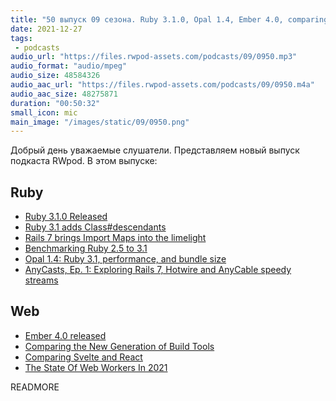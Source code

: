 ```yaml
---
title: "50 выпуск 09 сезона. Ruby 3.1.0, Opal 1.4, Ember 4.0, comparing Svelte and React, AnyCasts и прочее"
date: 2021-12-27
tags:
 - podcasts
audio_url: "https://files.rwpod-assets.com/podcasts/09/0950.mp3"
audio_format: "audio/mpeg"
audio_size: 48584326
audio_aac_url: "https://files.rwpod-assets.com/podcasts/09/0950.m4a"
audio_aac_size: 48275871
duration: "00:50:32"
small_icon: mic
main_image: "/images/static/09/0950.png"
---
```


Добрый день уважаемые слушатели. Представляем новый выпуск подкаста RWpod. В этом выпуске:

## Ruby

 - [Ruby 3.1.0 Released](https://www.ruby-lang.org/en/news/2021/12/25/ruby-3-1-0-released/)
 - [Ruby 3.1 adds Class#descendants](https://blog.saeloun.com/2021/12/22/ruby-3.1-adds-class-descendants)
 - [Rails 7 brings Import Maps into the limelight](https://blog.kiprosh.com/rails-7-brings-import-maps-into-the-limelight/)
 - [Benchmarking Ruby 2.5 to 3.1](https://gettalong.org/blog/2021/benchmarking-rubies.html)
 - [Opal 1.4: Ruby 3.1, performance, and bundle size](https://opalrb.com/blog/2021/12/24/opal-1-4/)
 - [AnyCasts, Ep. 1: Exploring Rails 7, Hotwire and AnyCable speedy streams](https://anycable.io/blog/anycasts-rails-7-hotwire-and-anycable/)

## Web

 - [Ember 4.0 released](https://blog.emberjs.com/ember-4-0-released/)
 - [Comparing the New Generation of Build Tools](https://css-tricks.com/comparing-the-new-generation-of-build-tools/)
 - [Comparing Svelte and React](https://www.jackfranklin.co.uk/blog/comparing-svelte-and-react-javascript/)
 - [The State Of Web Workers In 2021](https://www.smashingmagazine.com/2021/06/web-workers-2021/)


READMORE
